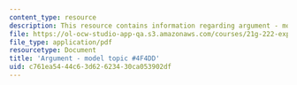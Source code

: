 ```yaml
---
content_type: resource
description: This resource contains information regarding argument - model topic.
file: https://ol-ocw-studio-app-qa.s3.amazonaws.com/courses/21g-222-expository-writing-for-bilingual-students-fall-2002/c761ea5444c63d62623430ca053902df_MIT21G_222F02_argmntmodel.pdf
file_type: application/pdf
resourcetype: Document
title: 'Argument - model topic #4F4DD'
uid: c761ea54-44c6-3d62-6234-30ca053902df
---
```

